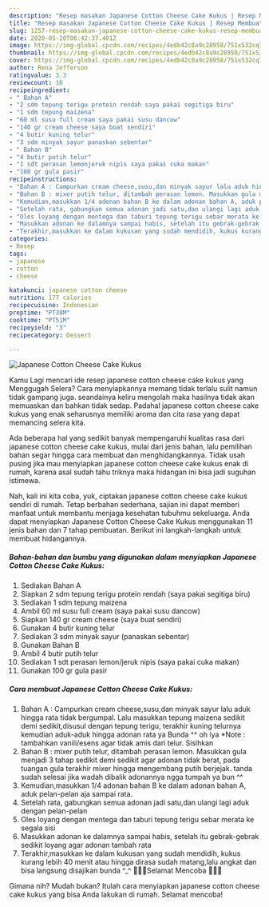 ```yaml
---
description: "Resep masakan Japanese Cotton Cheese Cake Kukus | Resep Membuat Japanese Cotton Cheese Cake Kukus Yang Enak Dan Mudah"
title: "Resep masakan Japanese Cotton Cheese Cake Kukus | Resep Membuat Japanese Cotton Cheese Cake Kukus Yang Enak Dan Mudah"
slug: 1257-resep-masakan-japanese-cotton-cheese-cake-kukus-resep-membuat-japanese-cotton-cheese-cake-kukus-yang-enak-dan-mudah
date: 2020-05-20T06:42:37.401Z
image: https://img-global.cpcdn.com/recipes/4edb42c8a9c28958/751x532cq70/japanese-cotton-cheese-cake-kukus-foto-resep-utama.jpg
thumbnail: https://img-global.cpcdn.com/recipes/4edb42c8a9c28958/751x532cq70/japanese-cotton-cheese-cake-kukus-foto-resep-utama.jpg
cover: https://img-global.cpcdn.com/recipes/4edb42c8a9c28958/751x532cq70/japanese-cotton-cheese-cake-kukus-foto-resep-utama.jpg
author: Rena Jefferson
ratingvalue: 3.3
reviewcount: 10
recipeingredient:
- " Bahan A"
- "2 sdm tepung terigu protein rendah saya pakai segitiga biru"
- "1 sdm tepung maizena"
- "60 ml susu full cream saya pakai susu dancow"
- "140 gr cream cheese saya buat sendiri"
- "4 butir kuning telur"
- "3 sdm minyak sayur panaskan sebentar"
- " Bahan B"
- "4 butir putih telur"
- "1 sdt perasan lemonjeruk nipis saya pakai cuka makan"
- "100 gr gula pasir"
recipeinstructions:
- "Bahan A : Campurkan cream cheese,susu,dan minyak sayur lalu aduk hingga rata tidak bergumpal. Lalu masukkan tepung maizena sedikit demi sedikit,disusul dengan tepung terigu, terakhir kuning telurnya kemudian aduk-aduk hingga adonan rata ya Bunda ^^ oh iya *Note : tambahkan vanili/esens agar tidak amis dari telur. Sisihkan"
- "Bahan B : mixer putih telur, ditambah perasan lemon. Masukkan gula menjadi 3 tahap sedikit demi sedikit agar adonan tidak berat, pada tuangan gula terakhir mixer hingga mengembang putih berjejak. tanda sudah selesai jika wadah dibalik adonannya ngga tumpah ya bun ^^"
- "Kemudian,masukkan 1/4 adonan bahan B ke dalam adonan bahan A, aduk pelan-pelan aja sampai rata."
- "Setelah rata, gabungkan semua adonan jadi satu,dan ulangi lagi aduk dengan pelan-pelan"
- "Oles loyang dengan mentega dan taburi tepung terigu sebar merata ke segala sisi"
- "Masukkan adonan ke dalamnya sampai habis, setelah itu gebrak-gebrak sedikit loyang agar adonan tambah rata"
- "Terakhir,masukkan ke dalam kukusan yang sudah mendidih, kukus kurang lebih 40 menit atau hingga dirasa sudah matang,lalu angkat dan bisa langsung disajikan bunda ^_^ 🌷🍰🍩Selamat Mencoba 🌷🍰🍩"
categories:
- Resep
tags:
- japanese
- cotton
- cheese

katakunci: japanese cotton cheese 
nutrition: 177 calories
recipecuisine: Indonesian
preptime: "PT38M"
cooktime: "PT51M"
recipeyield: "3"
recipecategory: Dessert

---
```



![Japanese Cotton Cheese Cake Kukus](https://img-global.cpcdn.com/recipes/4edb42c8a9c28958/751x532cq70/japanese-cotton-cheese-cake-kukus-foto-resep-utama.jpg)

Kamu Lagi mencari ide resep japanese cotton cheese cake kukus yang Menggugah Selera? Cara menyiapkannya memang tidak terlalu sulit namun tidak gampang juga. seandainya keliru mengolah maka hasilnya tidak akan memuaskan dan bahkan tidak sedap. Padahal japanese cotton cheese cake kukus yang enak seharusnya memiliki aroma dan cita rasa yang dapat memancing selera kita.



Ada beberapa hal yang sedikit banyak mempengaruhi kualitas rasa dari japanese cotton cheese cake kukus, mulai dari jenis bahan, lalu pemilihan bahan segar hingga cara membuat dan menghidangkannya. Tidak usah pusing jika mau menyiapkan japanese cotton cheese cake kukus enak di rumah, karena asal sudah tahu triknya maka hidangan ini bisa jadi suguhan istimewa.


Nah, kali ini kita coba, yuk, ciptakan japanese cotton cheese cake kukus sendiri di rumah. Tetap berbahan sederhana, sajian ini dapat memberi manfaat untuk membantu menjaga kesehatan tubuhmu sekeluarga. Anda dapat menyiapkan Japanese Cotton Cheese Cake Kukus menggunakan 11 jenis bahan dan 7 tahap pembuatan. Berikut ini langkah-langkah untuk membuat hidangannya.

<!--inarticleads1-->

##### Bahan-bahan dan bumbu yang digunakan dalam menyiapkan Japanese Cotton Cheese Cake Kukus:

1. Sediakan  Bahan A
1. Siapkan 2 sdm tepung terigu protein rendah (saya pakai segitiga biru)
1. Sediakan 1 sdm tepung maizena
1. Ambil 60 ml susu full cream (saya pakai susu dancow)
1. Siapkan 140 gr cream cheese (saya buat sendiri)
1. Gunakan 4 butir kuning telur
1. Sediakan 3 sdm minyak sayur (panaskan sebentar)
1. Gunakan  Bahan B
1. Ambil 4 butir putih telur
1. Sediakan 1 sdt perasan lemon/jeruk nipis (saya pakai cuka makan)
1. Gunakan 100 gr gula pasir




<!--inarticleads2-->

##### Cara membuat Japanese Cotton Cheese Cake Kukus:

1. Bahan A : Campurkan cream cheese,susu,dan minyak sayur lalu aduk hingga rata tidak bergumpal. Lalu masukkan tepung maizena sedikit demi sedikit,disusul dengan tepung terigu, terakhir kuning telurnya kemudian aduk-aduk hingga adonan rata ya Bunda ^^ oh iya *Note : tambahkan vanili/esens agar tidak amis dari telur. Sisihkan
1. Bahan B : mixer putih telur, ditambah perasan lemon. Masukkan gula menjadi 3 tahap sedikit demi sedikit agar adonan tidak berat, pada tuangan gula terakhir mixer hingga mengembang putih berjejak. tanda sudah selesai jika wadah dibalik adonannya ngga tumpah ya bun ^^
1. Kemudian,masukkan 1/4 adonan bahan B ke dalam adonan bahan A, aduk pelan-pelan aja sampai rata.
1. Setelah rata, gabungkan semua adonan jadi satu,dan ulangi lagi aduk dengan pelan-pelan
1. Oles loyang dengan mentega dan taburi tepung terigu sebar merata ke segala sisi
1. Masukkan adonan ke dalamnya sampai habis, setelah itu gebrak-gebrak sedikit loyang agar adonan tambah rata
1. Terakhir,masukkan ke dalam kukusan yang sudah mendidih, kukus kurang lebih 40 menit atau hingga dirasa sudah matang,lalu angkat dan bisa langsung disajikan bunda ^_^ 🌷🍰🍩Selamat Mencoba 🌷🍰🍩




Gimana nih? Mudah bukan? Itulah cara menyiapkan japanese cotton cheese cake kukus yang bisa Anda lakukan di rumah. Selamat mencoba!
